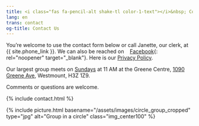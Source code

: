 ```yaml
---
title: <i class="fas fa-pencil-alt shake-tl color-1-text"></i>&nbsp; Contact Us &nbsp;<i class="fas fa-phone shake-bottom color-1-dark-text"></i>
lang: en
trans: contact
og-title: Contact Us
---
```

You’re welcome to use the <i class="fas fa-pencil-alt color-1-text"></i> contact form below or call Janette, our clerk, at <i class="fas fa-phone color-1-dark-text"></i> {{ site.phone_link }}. We can also be reached on &nbsp;<i class="fab fa-facebook-f color-1-text"></i> &nbsp;[Facebook](https://www.facebook.com/MontrealQuakers/){: rel="noopener" target="_blank"}. Here is our [Privacy Policy](/privacy). 

Our largest group meets on [Sundays](/directions) at 11 AM at the Greene Centre, [1090 Greene Ave](/directions), Westmount, H3Z 1Z9.

Comments or questions are welcome.

{% include contact.html %}

{% include picture.html basename="/assets/images/circle_group_cropped" type="jpg" alt="Group in a circle" class="img_center100" %}
